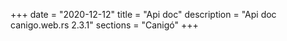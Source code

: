 +++
date        = "2020-12-12"
title       = "Api doc"
description = "Api doc canigo.web.rs 2.3.1"
sections    = "Canigó"
+++